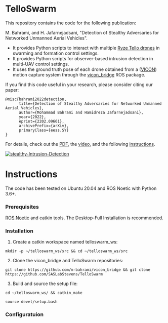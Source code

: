 # TelloSwarm

This repository contains the code for the following publication:

M. Bahrami, and H. Jafarnejadsani, "Detection of Stealthy Adversaries for Networked Unmanned Aerial Vehicles".

- It provides Python scripts to interact with multiple [Ryze Tello drones](https://www.ryzerobotics.com/tello) in swarming and formation control settings.
- It provides Python scripts for observer-based intrusion detection in multi-UAV control settings.
- It uses the ground truth pose of each drone obtained from a ([VICON](https://www.vicon.com/)) motion capture system through the [vicon_bridge](https://github.com/ethz-asl/vicon_bridge) ROS package.

If you find this code useful in your research, please consider citing our paper:

```
@misc{bahrami2022detection,
      title={Detection of Stealthy Adversaries for Networked Unmanned Aerial Vehicles}, 
      author={Mohammad Bahrami and Hamidreza Jafarnejadsani},
      year={2022},
      eprint={2202.09661},
      archivePrefix={arXiv},
      primaryClass={eess.SY}
}
```
For details, check out the [PDF](), the [video](https://youtu.be/lVT_muezKLU), and the following [instructions](#instructions).

[![stealthy-Intrusion-Detection](https://img.youtube.com/vi/lVT_muezKLU/0.jpg)](https://youtu.be/lVT_muezKLU)

# Instructions

The code has been tested on Ubuntu 20.04 and ROS Noetic with Python 3.6+.

### Prerequisites

[ROS Noetic](http://wiki.ros.org/noetic/Installation/Ubuntu) and catkin tools. The Desktop-Full Installation is recommended.

### Installation

1. Create a catkin workspace named telloswarm_ws: 

`mkdir -p ~/telloswarm_ws/src && cd ~/telloswarm_ws/src`

2. Clone the vicon_bridge and TelloSwarm repositories: 

`git clone https://github.com/m-bahrami/vicon_bridge && git clone https://github.com/SASLabStevens/TelloSwarm`

3. Build and source the setup file:

`cd ~/telloswarm_ws/ && catkin_make`

`source devel/setup.bash`


### Configuratuion


